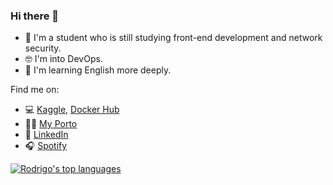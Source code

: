### Hi there 👋

- 🔭 I'm a student who is still studying front-end development and network security.
- 🤓 I'm into DevOps.
- 🌱 I'm learning English more deeply.

Find me on:

- 💻 [Kaggle]([https://www.kaggle.com/rfqimd]), [Docker Hub]()
- ✍🏼 [My Porto]()
- 👔 [LinkedIn](https://www.linkedin.com/in/rifqi-muhammad-6137a5258/)
- 🎧 [Spotify](https://open.spotify.com/user/81y47zzsohto2z3euqtrwllfc)

[![Rodrigo's top languages](https://github-readme-stats.vercel.app/api/top-langs/?username=rodrigobdz&hide=jupyter%20notebook,html&layout=compact&langs_count=6)](https://github.com/rifqmd)

<!--
**rodrigobdz/rodrigobdz** is a ✨ _special_ ✨ repository because its `README.md` (this file) appears on your GitHub profile.

Here are some ideas to get you started:

- 🔭 I’m currently working on ...
- 🌱 I’m currently learning ...
- 👯 I’m looking to collaborate on ...
- 🤔 I’m looking for help with ...
- 💬 Ask me about ...
- 📫 How to reach me: ...
- 😄 Pronouns: ...
- ⚡ Fun fact: ...
-->
